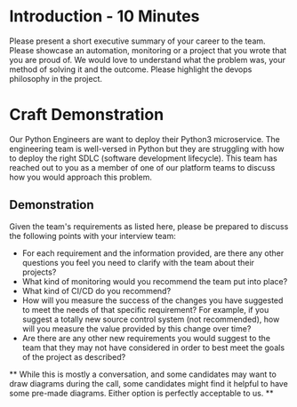 # Introduction - 10 Minutes
Please present a short executive summary of your career to the team.
Please showcase an automation, monitoring or a project that you wrote that you are proud of. We would love to understand what the problem was, your method of solving it and the outcome. Please highlight the devops philosophy in the project.

# Craft Demonstration

Our Python Engineers are want to deploy their Python3 microservice. The engineering team is well-versed in Python but they are struggling with how to deploy the right SDLC (software development lifecycle). This team has reached out to you as a member of one of our platform teams to discuss how you would approach this problem.


## Demonstration

Given the team's requirements as listed here, please be prepared to discuss the following points with your interview team:

* For each requirement and the information provided, are there any other questions you feel you need to clarify with the team about their projects? 
* What kind of monitoring would you recommend the team put into place? 
* What kind of CI/CD do you recommend?
* How will you measure the success of the changes you have suggested to meet the needs of that specific requirement? For example, if you suggest a totally new source control system (not recommended), how will you measure the value provided by this change over time?
* Are there are any other new requirements you would suggest to the team that they may not have considered in order to best meet the goals of the project as described?


** While this is mostly a conversation, and some candidates may want to draw diagrams during the call, some candidates might find it helpful to have some pre-made diagrams. Either option is perfectly acceptable to us. **
